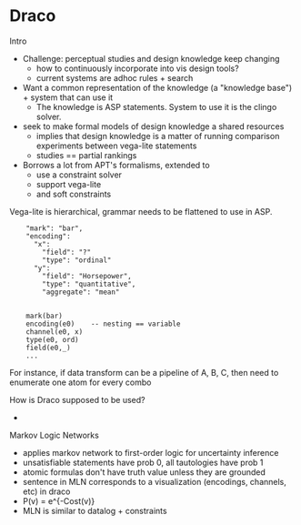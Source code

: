 # Draco

Intro

* Challenge: perceptual studies and design knowledge keep changing
  * how to continuously incorporate into vis design tools?
  * current systems are adhoc rules + search
* Want a common representation of the knowledge (a "knowledge base") + system that can use it
  * The knowledge is ASP statements.  System to use it is the clingo solver.  
* seek to make formal models of design knowledge a shared resources
  * implies that design knowledge is a matter of running comparison experiments between vega-lite statements
  * studies == partial rankings
* Borrows a lot from APT's formalisms, extended to 
  * use a constraint solver
  * support vega-lite
  * and soft constraints


Vega-lite is hierarchical, grammar needs to be flattened to use in ASP.  

        "mark": "bar",
        "encoding": 
          "x": 
            "field": "?"
            "type": "ordinal"
          "y":
            "field": "Horsepower", 
            "type": "quantitative",
            "aggregate": "mean"


        mark(bar)
        encoding(e0)    -- nesting == variable
        channel(e0, x)
        type(e0, ord)
        field(e0,_)
        ...


For instance, if data transform can be a pipeline of A, B, C, then need to enumerate one atom for every combo


How is Draco supposed to be used?

* 

Markov Logic Networks

* applies markov network to first-order logic for uncertainty inference
* unsatisfiable statements have prob 0, all tautologies have prob 1
* atomic formulas don't have truth value unless they are grounded
* sentence in MLN corresponds to a visualization (encodings, channels, etc) in draco
* P(v) = e^{-Cost(v)}
* MLN is similar to datalog + constraints